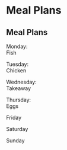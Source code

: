 # Meal Plans
## Meal Plans

Monday:   
Fish

Tuesday:   
Chicken

Wednesday:   
Takeaway

Thursday:   
Eggs

Friday

Saturday

Sunday